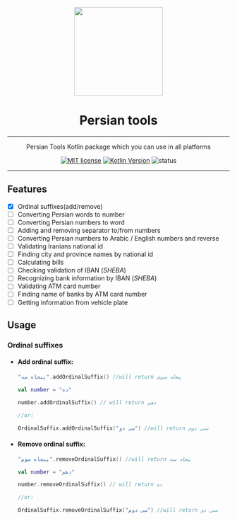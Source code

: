 <div align="center">
	<p align="center">
		<img src="https://raw.githubusercontent.com/persian-tools/persian-tools/master/images/logo.png" width="200" />
	</p>
	<h1 align="center">Persian tools</h1>
    <hr/>
    <p align="center">Persian Tools Kotlin package which you can use in all platforms</p>

[![MIT license](https://img.shields.io/badge/License-MIT-blueviolet)](https://github.com/persian-tools/kotlin-persian-tools/blob/master/LICENSE)
[![Kotlin Version](https://img.shields.io/badge/Kotlin-v1.4.32-blueviolet)](https://kotlinlang.org/)
![status](https://img.shields.io/badge/Status-Under%20development-blueviolet)
</div>
<hr/>

## Features
- [x] Ordinal suffixes(add/remove)
- [ ] Converting Persian words to number
- [ ] Converting Persian numbers to word
- [ ] Adding and removing separator to/from numbers
- [ ] Converting Persian numbers to Arabic / English numbers and reverse
- [ ] Validating Iranians national id
- [ ] Finding city and province names by national id
- [ ] Calculating bills
- [ ] Checking validation of IBAN (_SHEBA_)
- [ ] Recognizing bank information by IBAN (_SHEBA_)
- [ ] Validating ATM card number
- [ ] Finding name of banks by ATM card number
- [ ] Getting information from vehicle plate

## Usage

### Ordinal suffixes

- #### Add ordinal suffix:
  ```kotlin
  "پنجاه سه".addOrdinalSuffix() //will return پنجاه سوم
  
  val number = "ده"
  
  number.addOrdinalSuffix() // will return دهم

  //or:
  
  OrdinalSuffix.addOrdinalSuffix("سی دو") //will return سی دوم
  ```
  
- #### Remove ordinal suffix:

  ```kotlin
  "پنجاه سوم".removeOrdinalSuffix() //will return پنجاه سه
  
  val number = "دهم"
  
  number.removeOrdinalSuffix() // will return ده

  //or:
  
  OrdinalSuffix.removeOrdinalSuffix("سی دوم") //will return سی دو
  ```